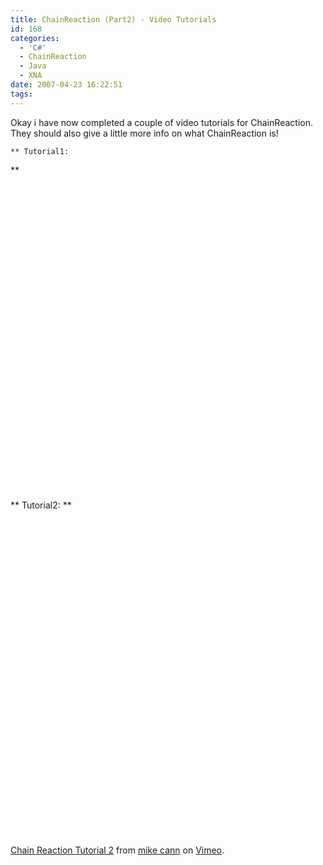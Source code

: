 ```yaml
---
title: ChainReaction (Part2) - Video Tutorials
id: 168
categories:
  - 'C#'
  - ChainReaction
  - Java
  - XNA
date: 2007-04-23 16:22:51
tags:
---
```


Okay i have now completed a couple of video tutorials for ChainReaction. They should also give a little more info on what ChainReaction is!

    ** Tutorial1:
**&nbsp;   <object width="640" height="505"><param name="movie" value="https://www.youtube.com/v/mzcLj0U_8Yg&amp;hl=en_GB&amp;fs=1?rel=0"></param><param name="allowFullScreen" value="true"></param><param name="allowscriptaccess" value="always"></param><embed src="https://www.youtube.com/v/mzcLj0U_8Yg&amp;hl=en_GB&amp;fs=1?rel=0" type="application/x-shockwave-flash" allowscriptaccess="always" allowfullscreen="true" width="640" height="505"></embed></object> 

  ** Tutorial2:
**&nbsp;   <object width="640" height="521"><param name="allowfullscreen" value="true" /><param name="allowscriptaccess" value="always" /><param name="movie" value="https://vimeo.com/moogaloop.swf?clip_id=13372538&amp;server=vimeo.com&amp;show_title=1&amp;show_byline=1&amp;show_portrait=0&amp;color=00ADEF&amp;fullscreen=1" /><embed src="https://vimeo.com/moogaloop.swf?clip_id=13372538&amp;server=vimeo.com&amp;show_title=1&amp;show_byline=1&amp;show_portrait=0&amp;color=00ADEF&amp;fullscreen=1" type="application/x-shockwave-flash" allowfullscreen="true" allowscriptaccess="always" width="640" height="521"></embed></object>

[Chain Reaction Tutorial 2](https://vimeo.com/13372538) from [mike cann](https://vimeo.com/user4276764) on [Vimeo](https://vimeo.com).
</flv>